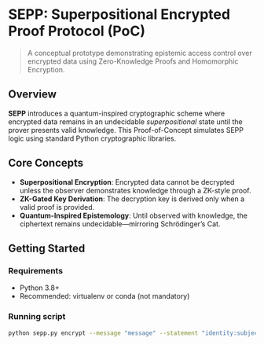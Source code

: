 # SEPP: Superpositional Encrypted Proof Protocol (PoC)

> A conceptual prototype demonstrating epistemic access control over encrypted data using Zero-Knowledge Proofs and Homomorphic Encryption.

## Overview

**SEPP** introduces a quantum-inspired cryptographic scheme where encrypted data remains in an undecidable *superpositional* state until the prover presents valid knowledge. This Proof-of-Concept simulates SEPP logic using standard Python cryptographic libraries.

## Core Concepts

- **Superpositional Encryption**: Encrypted data cannot be decrypted unless the observer demonstrates knowledge through a ZK-style proof.
- **ZK-Gated Key Derivation**: The decryption key is derived only when a valid proof is provided.
- **Quantum-Inspired Epistemology**: Until observed with knowledge, the ciphertext remains undecidable—mirroring Schrödinger’s Cat.

## Getting Started

### Requirements

- Python 3.8+
- Recommended: virtualenv or conda (not mandatory)

### Running script

```bash
python sepp.py encrypt --message "message" --statement "identity:subject" --proof "s3cr3tPr00f"
